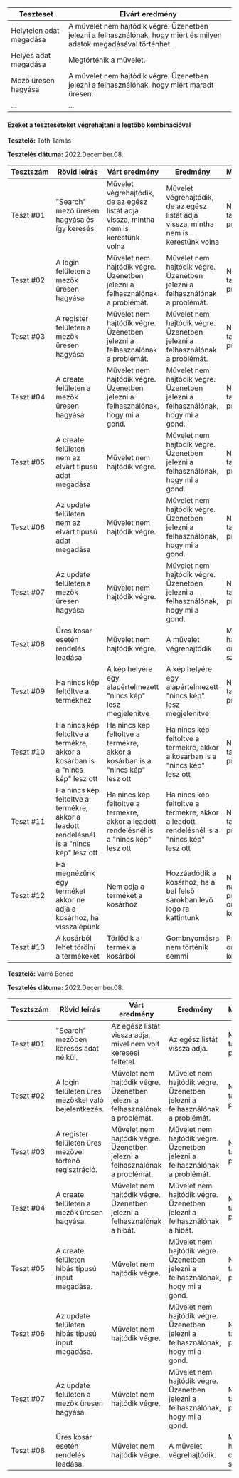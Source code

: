  | Teszteset               | Elvárt eredmény                                                                                                     | 
 |-------------------------|---------------------------------------------------------------------------------------------------------------------| 
 | Helytelen adat megadása | A művelet nem hajtódik végre. Üzenetben jelezni a felhasználónak, hogy miért és milyen adatok megadásával történhet.|
 | Helyes adat megadása    | Megtörténik a művelet.                                                                                              | 
 | Mező üresen hagyása |A művelet nem hajtódik végre. Üzenetben jelezni a felhasználónak, hogy miért maradt üresen.|
 | ... | ... |

#### Ezeket a teszteseteket végrehajtani a legtöbb kombinációval

**Tesztelő:** Tóth Tamás

**Tesztelés dátuma:** 2022.December.08.

| Tesztszám | Rövid leírás  | Várt eredmény | Eredmény  | Megjegyzés  |
|-----------|----------------------------------|---------------------------------------------------------------------------------|--------------------------------------------------------------------------------|---------------------------|
| Teszt #01 | "Search" mező üresen hagyása és így keresés | Művelet végrehajtódik, de az egész listát adja vissza, mintha nem is kerestünk volna | Művelet végrehajtódik, de az egész listát adja vissza, mintha nem is kerestünk volna| Nem találtam problémát.   |
| Teszt #02 | A login felületen a mezők üresen hagyása | Művelet nem hajtódik végre. Üzenetben jelezni a felhasználónak a problémát.| Művelet nem hajtódik végre. Üzenetben jelezni a felhasználónak a problémát. | Nem találtam problémát. |
| Teszt #03 | A register felületen a mezők üresen hagyása | Művelet nem hajtódik végre. Üzenetben jelezni a felhasználónak a problémát. |Művelet nem hajtódik végre. Üzenetben jelezni a felhasználónak a problémát. | Nem találtam problémát. |
| Teszt #04 | A create felületen a mezők üresen hagyása | Művelet nem hajtódik végre. Üzenetben jelezni a felhasználónak, hogy mi a gond. | Művelet nem hajtódik végre. Üzenetben jelezni a felhasználónak, hogy mi a gond. | Nem találtam problémát. |
| Teszt #05 | A create felületen nem az elvárt típusú adat megadása | Művelet nem hajtódik végre. | Művelet nem hajtódik végre. Üzenetben jelezni a felhasználónak, hogy mi a gond. | Nem találtam problémát. |
| Teszt #06 | Az update felületen nem az elvárt típusú adat megadása | Művelet nem hajtódik végre. | Művelet nem hajtódik végre. Üzenetben jelezni a felhasználónak, hogy mi a gond. | Nem találtam problémát. |
| Teszt #07 | Az update felületen a mezők üresen hagyása  | Művelet nem hajtódik végre. | Művelet nem hajtódik végre. Üzenetben jelezni a felhasználónak, hogy mi a gond.|  Nem találtam problémát. |
| Teszt #08 | Üres kosár esetén rendelés leadása | Művelet nem hajtódik végre. |A művelet végrehajtódik |  Mi hamarabbi orvoslásra szorul |
| Teszt #09 | Ha nincs kép feltöltve a termékhez | A kép helyére egy alapértelmezett "nincs kép" lesz megjelenítve | A kép helyére egy alapértelmezett "nincs kép" lesz megjelenítve |  Nem találtam problémát. |
| Teszt #10 | Ha nincs kép feltoltve a termékre, akkor a kosárban is a "nincs kép" lesz ott  | Ha nincs kép feltoltve a termékre, akkor a kosárban is a "nincs kép" lesz ott  | Ha nincs kép feltoltve a termékre, akkor a kosárban is a "nincs kép" lesz ott  |  Nem találtam problémát. |
| Teszt #11 | Ha nincs kép feltoltve a termékre, akkor a leadott rendelésnél is a "nincs kép" lesz ott   | Ha nincs kép feltoltve a termékre, akkor a leadott rendelésnél is a "nincs kép" lesz ott  | Ha nincs kép feltoltve a termékre, akkor a leadott rendelésnél is a "nincs kép" lesz ott |  Nem találtam problémát. |
| Teszt #12 | Ha megnézünk egy terméket akkor ne adja a kosárhoz, ha visszalépünk | Nem adja a terméket a kosárhoz  | Hozzáadódik a kosárhoz, ha a bal felső sarokban lévő logo ra kattintunk |  Nagyon nagy probléma, orvosolni kell |
| Teszt #13 | A kosárból lehet törölni a termékeket | Törlődik a termék a kosárból  | Gombnyomásra nem történik semmi | Probléma, orvosolni kell |

**Tesztelő:** Varró Bence

**Tesztelés dátuma:** 2022.December.08.

| Tesztszám | Rövid leírás  | Várt eredmény | Eredmény  | Megjegyzés  |
|-----------|----------------------------------|---------------------------------------------------------------------------------|--------------------------------------------------------------------------------|---------------------------|
| Teszt #01 | "Search" mezőben keresés adat nélkül. | Az egész listát vissza adja, mivel nem volt keresési feltétel. | Az egész listát vissza adja. | Nem találtam problémát. |
| Teszt #02 | A login felületen üres mezőkkel való bejelentkezés. | Művelet nem hajtódik végre. Üzenetben jelezni a felhasználónak a problémát. | Művelet nem hajtódik végre. Üzenetben jelezni a felhasználónak a problémát. | Nem találtam problémát. |
| Teszt #03 | A register felületen üres mezővel történő regisztráció. | Művelet nem hajtódik végre. Üzenetben jelezni a felhasználónak a problémát. | Művelet nem hajtódik végre. Üzenetben jelezni a felhasználónak a problémát. | Nem találtam problémát. |
| Teszt #04 | A create felületen a mezők üresen hagyása. | Művelet nem hajtódik végre. Üzenetben jelezni a felhasználónak a hibát. | Művelet nem hajtódik végre. Üzenetben jelezni a felhasználónak a hibát. | Nem találtam problémát. |
| Teszt #05 | A create felületen hibás típusú input megadása. | Művelet nem hajtódik végre. | Művelet nem hajtódik végre. Üzenetben jelezni a felhasználónak, hogy mi a gond. | Nem találtam problémát. |
| Teszt #06 | Az update felületen hibás típusú input megadása. | Művelet nem hajtódik végre. | Művelet nem hajtódik végre. Üzenetben jelezni a felhasználónak, hogy mi a gond. | Nem találtam problémát. |
| Teszt #07 | Az update felületen a mezők üresen hagyása. | Művelet nem hajtódik végre. | Művelet nem hajtódik végre. Üzenetben jelezni a felhasználónak, hogy mi a gond.| Nem találtam problémát. |
| Teszt #08 | Üres kosár esetén rendelés leadása. | Művelet nem hajtódik végre. | A művelet végrehajtódik. |  Mi hamarabbi orvoslásra szorul. |
